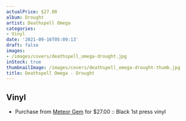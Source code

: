 ```yaml
---
actualPrice: $27.00
album: Drought
artist: Deathspell Omega
categories:
- Vinyl
date: '2021-09-16T05:09:13'
draft: false
images:
- /images/covers/deathspell_omega-drought.jpg
inStock: true
thumbnailImage: /images/covers/deathspell_omega-drought-thumb.jpg
title: Deathspell Omega - Drought
---
```


## Vinyl
* Purchase from [Meteor Gem](https://meteor-gem.com/products/deathspell-omega-drought) for $27.00 :: Black 1st press vinyl
